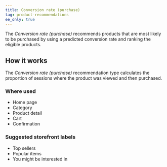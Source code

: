 ```yaml
---
title: Conversion rate (purchase)
tag: product-recommendations
ee_only: true
---
```


The _Conversion rate (purchase)_ recommends products that are most likely to be purchased by using a predicted conversion rate and ranking the eligible products.

## How it works

The _Conversion rate (purchase)_ recommendation type calculates the proportion of sessions where the product was viewed and then purchased.

### Where used

- Home page
- Category
- Product detail
- Cart
- Confirmation

### Suggested storefront labels

- Top sellers
- Popular items
- You might be interested in
